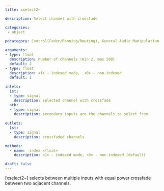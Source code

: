 ```yaml
---
title: xselect2~

description: Select channel with crossfade

categories:
 - object
 
pdcategory: Control(Fader/Panning/Routing), General Audio Manipulation

arguments:
- type: float
  description: number of channels (min 2, max 500)
  default: 2
- type: float
  description: <1> — indexed mode,  <0> — non-indexed
  default: 1
  
inlets:
  1st:
  - type: signal
    description: selected channel with crossfade
  nth:
  - type: signal
    description: secondary inputs are the channels to select from
    
outlets:
  1st:
  - type: signal
    description: crossfaded channels

methods:
  - name: -index <float>
    description: <1> - indexed mode, <0> - non-indexed (default)

draft: false
---
```


[xselect2~] selects between multiple inputs with equal power crossfade between two adjacent channels.
